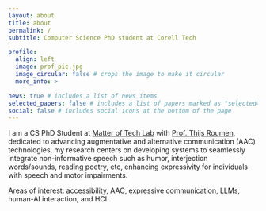 ```yaml
---
layout: about
title: about
permalink: /
subtitle: Computer Science PhD student at Corell Tech

profile:
  align: left
  image: prof_pic.jpg
  image_circular: false # crops the image to make it circular
  more_info: >

news: true # includes a list of news items
selected_papers: false # includes a list of papers marked as "selected={true}"
social: false # includes social icons at the bottom of the page
---
```


I am a CS PhD Student at [Matter of Tech Lab](https://www.matteroftechlab.org/) with [Prof. Thijs Roumen](https://thijsroumen.eu/), dedicated to advancing augmentative and alternative communication (AAC) technologies, my research centers on developing systems to seamlessly integrate non-informative speech such as humor, interjection words/sounds, reading poetry, etc, enhancing expressivity for individuals with speech and motor impairments.  

Areas of interest: accessibility, AAC, expressive communication, LLMs, human-AI interaction, and HCI.
